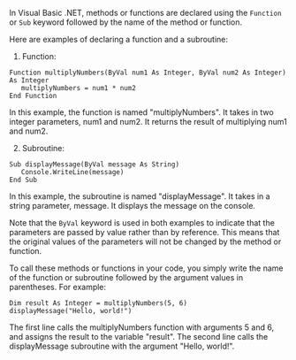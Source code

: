 In Visual Basic .NET, methods or functions are declared using the `Function` or `Sub` keyword followed by the name of the method or function.

Here are examples of declaring a function and a subroutine:

1. Function:

```
Function multiplyNumbers(ByVal num1 As Integer, ByVal num2 As Integer) As Integer
   multiplyNumbers = num1 * num2
End Function
```

In this example, the function is named "multiplyNumbers". It takes in two integer parameters, num1 and num2. It returns the result of multiplying num1 and num2.

2. Subroutine:

```
Sub displayMessage(ByVal message As String)
   Console.WriteLine(message)
End Sub
```
In this example, the subroutine is named "displayMessage". It takes in a string parameter, message. It displays the message on the console.

Note that the `ByVal` keyword is used in both examples to indicate that the parameters are passed by value rather than by reference. This means that the original values of the parameters will not be changed by the method or function.

To call these methods or functions in your code, you simply write the name of the function or subroutine followed by the argument values in parentheses. For example:

```
Dim result As Integer = multiplyNumbers(5, 6)
displayMessage("Hello, world!")
``` 

The first line calls the multiplyNumbers function with arguments 5 and 6, and assigns the result to the variable "result". The second line calls the displayMessage subroutine with the argument "Hello, world!".